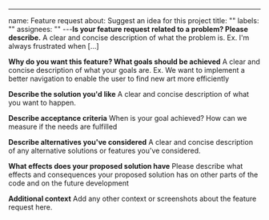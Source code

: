 ---

name: Feature request
about: Suggest an idea for this project
title: ""
labels: ""
assignees: ""
---**Is your feature request related to a problem? Please describe.**
A clear and concise description of what the problem is. Ex. I'm always frustrated when [...]

**Why do you want this feature? What goals should be achieved**
A clear and concise description of what your goals are. Ex. We want to implement a better navigation to enable the user to find new art more efficiently

**Describe the solution you'd like**
A clear and concise description of what you want to happen.

**Describe acceptance criteria**
When is your goal achieved? How can we measure if the needs are fulfilled

**Describe alternatives you've considered**
A clear and concise description of any alternative solutions or features you've considered.

**What effects does your proposed solution have**
Please describe what effects and consequences your proposed solution has on other parts of the code and on the future development

**Additional context**
Add any other context or screenshots about the feature request here.
